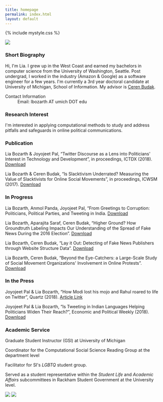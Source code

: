 ```yaml
---
title: homepage
permalink: index.html
layout: default
---
```

{% include mystyle.css %}

<div id="intro" class="sec_div">
	<div class="profile_div">
		<img id="profile_image" src="{{ relative }}assets/pics/profile2.jpg"/>
	</div>
	<div class="profile_div">
	<h3>Short Biography</h3>
	<p>Hi, I'm Lia. I grew up in the West Coast and earned my bachelors in computer science from the University of Washington, Seattle. Post undergrad, I worked in the industry (Amazon & Google) as a software engineer for a few years. I'm currently a 3rd year doctoral candidate at University of Michigan, School of Information. My advisor is <a href="http://cbudak.com/index.html">Ceren Budak</a>.</p>
		<div id="contact_info">
			<dl>
			<dt>Contact Information</dt>
			<dd>Email: lbozarth AT umich DOT edu</dd>
			</dl>
		</div>
	</div>
<div>

<div id="interests" class="sec_div">
<h3>Research Interest</h3>
<p>I'm interested in applying computational methods to study and address pitfalls and safeguards in online political communications.</p>
</div>

<div id="publication" class="sec_div">
<h3>Publication</h3>
<p>Lia Bozarth & Joyojeet Pal, “Twitter Discourse as a Lens into Politicians' Interest in Technology and Development”, in proceedings, ICTDX (2018). <a href="{{site.url}}/assets/static/ICTDX_poster.pdf">Download</a></p>
<p>Lia Bozarth & Ceren Budak, “Is Slacktivism Underrated? Measuring the Value of Slacktivists for Online Social Movements”, in proceedings, ICWSM (2017). <a href="{{site.url}}/assets/static/slack.pdf">Download</a></p>
</div>

<div id="underreview" class="sec_div">
<h3>In Progress</h3>
<p>Lia Bozarth, Anmol Panda, Joyojeet Pal, “From Greetings to Corruption: Politicians, Political Parties, and Tweeting in India. <a href="{{site.url}}/assets/static/IndiaTwitterPaper.pdf">Download</a></p>
<p>Lia Bozarth, Aparajita Saraf, Ceren Budak, “Higher Ground? How Groundtruth Labeling Impacts Our Understanding of the Spread of Fake News During the 2016 Election”. <a href="{{site.url}}/assets/static/Fakenews_groundtruth2.pdf">Download</a></p>
<p>Lia Bozarth, Ceren Budak, “Lay it Out: Detecting of Fake News Publishers through Website Structure Data”. <a href="{{site.url}}/assets/static/Fakenew_clf.pdf">Download</a></p>
<p>Lia Bozarth, Ceren Budak, “Beyond the Eye-Catchers: a Large-Scale Study of Social Movement Organizations' Involvement in Online Protests”. <a href="{{site.url}}/assets/static/SMO_cscw2019.pdf">Download</a></p>
</div>

<div id="thepress" class="sec_div">
<h3>In the Press</h3>
<p>Joyojeet Pal & Lia Bozarth, “How Modi lost his mojo and Rahul roared to life on Twitter”, Quartz (2018). <a href="https://qz.com/india/1441312/how-narendra-modi-rahul-gandhi-have-performed-on-indian-twitter/">Article Link</a></p>
<p>Joyojeet Pal & Lia Bozarth, “Is Tweeting in Indian Languages Helping Politicians Widen Their Reach?”, Economic and Political Weekly (2018). <a href="{{site.url}}/assets/static/epw_01.pdf">Download</a></p>
</div>

<div id="service" class="sec_div">
<h3>Academic Service</h3>
<p>Graduate Student Instructor (GSI) at University of Michigan</p>
<p>Coordinator for the Computational Social Science Reading Group at the department level</p>
<p>Facilitator for SI's <i>LGBTQ</i> student group.</p>
<p>Served as a student representative within the <i>Student Life</i> and <i>Academic Affairs</i> subcommittees in Rackham Student Government at the University level. </p>
</div>

<div id="social" class="sec_div">
			<a href="https://www.linkedin.com/in/lia-bozarth-697266140"><img id="linkedin" class="logo_img" src="{{relative}}assets/pics/linkedin.png"  /></a>
			<a href="https://twitter.com/lia_bozarth"><img id="twitter" class="logo_img" src="{{relative}}assets/pics/twitter.png"/></a>
</div>


